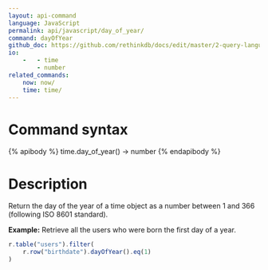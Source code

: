 ```yaml
---
layout: api-command 
language: JavaScript
permalink: api/javascript/day_of_year/
command: dayOfYear 
github_doc: https://github.com/rethinkdb/docs/edit/master/2-query-language/api/javascript/dates-and-times/dayOfYear.md
io:
    -   - time
        - number
related_commands:
    now: now/
    time: time/
---
```


# Command syntax #

{% apibody %}
time.day_of_year() &rarr; number
{% endapibody %}

# Description #

Return the day of the year of a time object as a number between 1 and 366 (following ISO 8601 standard).

__Example:__ Retrieve all the users who were born the first day of a year.

```js
r.table("users").filter(
    r.row("birthdate").dayOfYear().eq(1)
)
```


